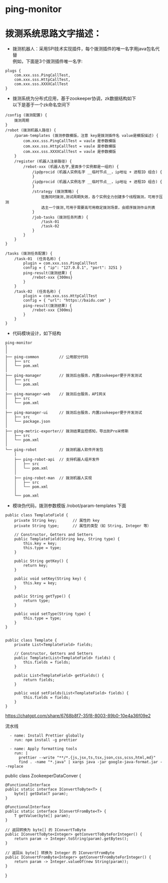 # ping-monitor

# 拨测系统思路文字描述：

- 拨测机器人：采用SPI技术实现插件，每个拨测插件的唯一名字用java包名代替  
例如，下面是3个拨测插件唯一名字:  
```
plugs {
	com.xxx.sss.PingCallTest,
	com.xxx.sss.HttpCallTest,
	com.xxx.sss.XXXXCallTest
}
```
- 拨测系统为分布式应用，基于zookeeper协调，zk数据结构如下  
以下是基于一个zk命名空间下
```
/config (拨测配置) {
	拨测周期
}
/robot (拨测机器人路径) {
	/param-templates (拨测参数模版，注意 key是拨测插件名 value是模版描述) {
		com.xxx.sss.PingCallTest = vaule 是参数模版
		com.xxx.sss.HttpCallTest = vaule 是参数模版
		com.xxx.sss.XXXXCallTest = vaule 是参数模版
	}
	/register (机器人注册路径) {
		/rebot-xxx (机器人名字,里面多个实例都是一组的) {
			/ip@procid (机器人实例名字 __临时节点__，ip地址 + 进程ID 组合) {
			}
			/ip@procid (机器人实例名字 __临时节点__，ip地址 + 进程ID 组合) {
			}
			/strategy (拨测策略) {
				狂轰同时拨测,测试周期失效，各个实例全力创建多个线程拨测，可用于压测
				选主一个拨测,可用于需要高可用稳定拨测场景，会顺序拨测作业列表
			}
			/job-tasks (拨测任务列表) {
				/task-01
				/task-02
			}
		}
	}
}

/tasks (拨测任务配置) {
	/task-01  (任务名称) {
		plugin = com.xxx.sss.PingCallTest
		config = { "ip": "127.0.0.1", "port": 3251 }
		ping-result(拨测结果) {
			/rebot-xxx {300ms}
		}
	}
	/task-02  (任务名称) {
		plugin = com.xxx.sss.HttpCallTest
		config = { "url": "https://baidu.com" }
		ping-result(拨测结果) {
			/rebot-xxx {300ms}
		}
	}
}

```

- 代码模块设计，如下结构  
```
ping-monitor
│ 
│    
├── ping-common         // 公用部分代码
│   ├── src
│   └── pom.xml
│ 
├── ping-manager        // 拨测后台服务，内置zookeeper便于开发测试
│   ├── src
│   └── pom.xml
│ 
├── ping-manager-web    // 拨测后台服务，API网关
│   ├── src
│   └── pom.xml
│ 
├── ping-manager-ui     // 拨测后台服务，内置zookeeper便于开发测试
│   ├── src
│   └── package.json
│ 
├── ping-metric-exporter// 拨测结果监控感知，导出到Pro米修斯
│   ├── src
│   └── pom.xml
│
└── ping-robot          // 拨测机器人软件开发包
    │ 
    ├── ping-robot-api  // 支持机器人组开发件
    │   ├── src 
    │   └── pom.xml
    │ 
    ├── ping-robot-man  // 拨测机器人实现
    │   ├── src 
    │   └── pom.xml
    │ 
    └── pom.xml
```

- 模块伪代码，拨测参数模版 /robot/param-templates 下面  
```
public class TemplateField {
    private String key;       // 属性的 key
    private String type;      // 属性的类型（如 String, Integer 等）

    // Constructor, Getters and Setters
    public TemplateField(String key, String type) {
        this.key = key;
        this.type = type;
    }

    public String getKey() {
        return key;
    }

    public void setKey(String key) {
        this.key = key;
    }

    public String getType() {
        return type;
    }

    public void setType(String type) {
        this.type = type;
    }
}


public class Template {
    private List<TemplateField> fields;

    // Constructor, Getters and Setters
    public Template(List<TemplateField> fields) {
        this.fields = fields;
    }

    public List<TemplateField> getFields() {
        return fields;
    }

    public void setFields(List<TemplateField> fields) {
        this.fields = fields;
    }
}
```
https://chatgpt.com/share/6768b8f7-35f8-8003-89b0-10e4a36f09e2


流水线

      - name: Install Prettier globally
        run: npm install -g prettier

      - name: Apply formatting tools
        run: |
          prettier --write "**/*.{js,jsx,ts,tsx,json,css,scss,html,md}"
          find . -name "*.java" | xargs java -jar google-java-format.jar --replace


public class ZookeeperDataConver {

    @FunctionalInterface
    public static interface IConvertToByte<T> {
        byte[] getData(T param);
    }

    @FunctionalInterface
    public static interface IConvertFromByte<T> {
        T getValue(byte[] param);
    }

    // 返回转换为 byte[] 的 IConvertToByte
    public IConvertToByte<Integer> getConvertToByteForInteger() {
        return param -> Integer.toString(param).getBytes();
    }

    // 返回从 byte[] 转换为 Integer 的 IConvertFromByte
    public IConvertFromByte<Integer> getConvertFromByteForInteger() {
        return param -> Integer.valueOf(new String(param));
    }
}
    
